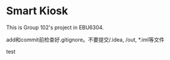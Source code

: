# Smart Kiosk
This is Group 102's project in EBU6304.

add和commit前检查好.gitignore。不要提交/.idea, /out, *.iml等文件

test
